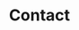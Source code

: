 ---
title: Contact
layout: contact
_build:
 list: never
description: Contact me at hello@aishikrehman
---
